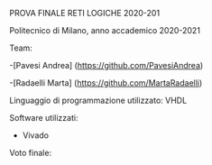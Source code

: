 PROVA FINALE RETI LOGICHE 2020-201

Politecnico di Milano, anno accademico 2020-2021

Team:

-[Pavesi Andrea] (https://github.com/PavesiAndrea)

-[Radaelli Marta] (https://github.com/MartaRadaelli)

Linguaggio di programmazione utilizzato: VHDL

Software utilizzati:

- Vivado

Voto finale: 
